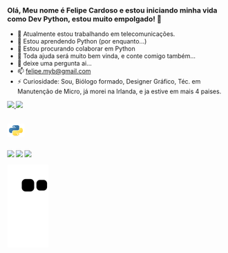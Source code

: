 
### Olá, Meu nome é Felipe Cardoso e estou iniciando minha vida como Dev Python, estou muito empolgado! 👋


- 🔭 Atualmente estou trabalhando em telecomunicações.
- 🌱 Estou aprendendo Python (por enquanto...)
- 👯 Estou procurando colaborar em Python
- 🤔 Toda ajuda será muito bem vinda, e conte comigo também...
- 💬 deixe uma pergunta ai...
- 📫 felipe.myb@gmail.com
- ⚡ Curiosidade: Sou, Biólogo formado, Designer Gráfico, Téc. em Manutenção de Micro, já morei na Irlanda, e ja estive em mais 4 paises. 

 
<div align="left">
  
<a href="https://github.com/FelipeCard0so">
  <img height="216em" src="https://github-readme-stats.vercel.app/api?username=FelipeCard0so&show_icons=true&theme=merko&include_all_commits=true&count_private=true"/> 
  <img height="180em" src="https://github-readme-stats.vercel.app/api/top-langs/?username=FelipeCard0so&layout=compact&langs_count=7&theme=merko"/>
</div>
  
<br>  
  <div style="display: inline_block"><br>
  <img align="center" alt="Rafa-Python" height="30" width="40" src="https://raw.githubusercontent.com/devicons/devicon/master/icons/python/python-original.svg">
</div>
  
<br>

<div> 
  
  <a href="https://www.instagram.com/felipecard0so/" target="_blank"><img src="https://img.shields.io/badge/-Instagram-%23E4405F?style=for-the-badge&logo=instagram&logoColor=white" target="_blank"></a>
  <a href = "mailto:felipe@gmail.com"><img src="https://img.shields.io/badge/-Gmail-%23333?style=for-the-badge&logo=gmail&logoColor=white" target="_blank"></a>
  <a href="https://www.linkedin.com/in/cardosofelipe/" target="_blank"><img src="https://img.shields.io/badge/-LinkedIn-%230077B5?style=for-the-badge&logo=linkedin&logoColor=white" target="_blank"></a> 
  
   ![Snake animation](https://github.com/FelipeCard0so/FelipeCard0so/blob/output/github-contribution-grid-snake.svg)
  
</div>
  
